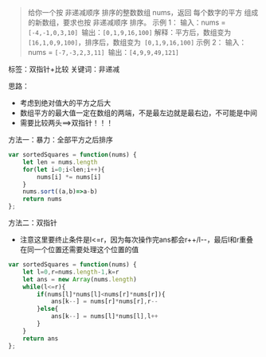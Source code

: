 
>给你一个按 非递减顺序 排序的整数数组 nums，返回 每个数字的平方 组成的新数组，要求也按 非递减顺序 排序。
示例 1： 输入：nums = `[-4,-1,0,3,10] `输出：`[0,1,9,16,100]` 解释：平方后，数组变为 `[16,1,0,9,100]`，排序后，数组变为` [0,1,9,16,100]`
示例 2： 输入：nums = `[-7,-3,2,3,11] `输出：`[4,9,9,49,121]`


标签：双指针+比较
关键词：非递减

思路：
- 考虑到绝对值大的平方之后大
- 数组平方的最大值一定在数组的两端，不是最左边就是最右边，不可能是中间
- 需要比较两头==>双指针！！！


方法一：暴力：全部平方之后排序
```js
var sortedSquares = function(nums) {
	let len = nums.length
	for(let i=0;i<len;i++){
		nums[i] *= nums[i]
	}
	nums.sort((a,b)=>a-b)
	return nums
};
```

方法二：双指针
- 注意这里要终止条件是l<=r，因为每次操作完ans都会r++/l--，最后l和r重叠在同一个位置还需要处理这个位置的值
```javascript
var sortedSquares = function(nums) {
    let l=0,r=nums.length-1,k=r
    let ans = new Array(nums.length)
    while(l<=r){
        if(nums[l]*nums[l]<nums[r]*nums[r]){
            ans[k--] = nums[r]*nums[r],r--
        }else{
            ans[k--] = nums[l]*nums[l],l++
        }
    }
    return ans
};
```
